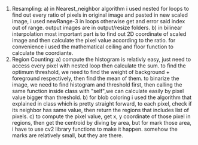 1. Resampling:
    a) in Nearest_neighbor algorithm i used nested for loops to find out every ratio of pixels in original
        image and pasted in new scaled image, i used newRange-3  in loops otherwise get and error said index
        out of range. output images are in output/resize folders.
    b) in bilinear interpolation most important part is to find out 2D coordinate of scaled image and then
        calculate the pixel value according to the ratio. for convenience i used the mathematical ceiling and
        floor function to calculate the coordiante.
2. Region Counting:
    a) compute the histogram is relativly easy, just need to access every pixel with nested loop then calculate
        the sum. to find the optimum threshold, we need to find the weight of background + foreground respectively,
        then find the mean of them. to binarize the image, we need to find histogram and threshold first, then
        calling the same function inside class with "self",we can calculate easily by pixel value bigger than threshold.
    b) for blob coloring i used the algorithm that explained in class which is pretty straight forward, to each pixel,
        check if its neighbor has same value, then return the regions that includes list of pixels.
    c) to compute the pixel value, get x, y coordinate of those pixel in regions, then get the centroid by diving by area,
        but for mark those area, i have to use cv2 library functions to make it happen. somehow the marks are relatively
        small, but they are there. 
